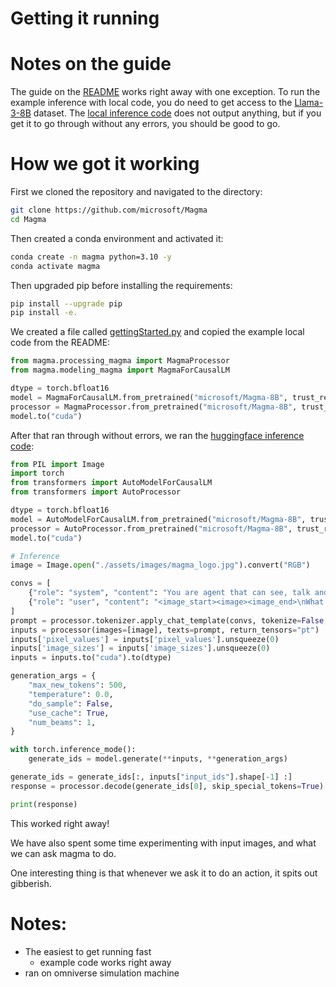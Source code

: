 # Getting it running

# Notes on the guide
The guide on the [README](./README.md) works right away with one exception.
To run the example inference with local code, you do need to get access to the [Llama-3-8B](https://huggingface.co/meta-llama/Meta-Llama-3-8B) dataset. 
The [local inference code](./gettingStarted.py) does not output anything, but if you get it to go through without any errors, you should be good to go.

# How we got it working

First we cloned the repository and navigated to the directory:
```bash
git clone https://github.com/microsoft/Magma
cd Magma
```
Then created a conda environment and activated it:
```bash
conda create -n magma python=3.10 -y
conda activate magma
```
Then upgraded pip before installing the requirements:
```bash
pip install --upgrade pip
pip install -e.
```

We created a file called [gettingStarted.py](./gettingStarted.py) and copied the example local code from the README:
```python
from magma.processing_magma import MagmaProcessor
from magma.modeling_magma import MagmaForCausalLM

dtype = torch.bfloat16
model = MagmaForCausalLM.from_pretrained("microsoft/Magma-8B", trust_remote_code=True, torch_dtype=dtype)
processor = MagmaProcessor.from_pretrained("microsoft/Magma-8B", trust_remote_code=True)
model.to("cuda")
```

After that ran through without errors, we ran the [huggingface inference code](./huggingStarted.py):
```python
from PIL import Image
import torch
from transformers import AutoModelForCausalLM
from transformers import AutoProcessor 

dtype = torch.bfloat16
model = AutoModelForCausalLM.from_pretrained("microsoft/Magma-8B", trust_remote_code=True, torch_dtype=dtype)
processor = AutoProcessor.from_pretrained("microsoft/Magma-8B", trust_remote_code=True)
model.to("cuda")

# Inference
image = Image.open("./assets/images/magma_logo.jpg").convert("RGB")

convs = [
    {"role": "system", "content": "You are agent that can see, talk and act."},            
    {"role": "user", "content": "<image_start><image><image_end>\nWhat is the letter on the robot?"},
]
prompt = processor.tokenizer.apply_chat_template(convs, tokenize=False, add_generation_prompt=True)
inputs = processor(images=[image], texts=prompt, return_tensors="pt")
inputs['pixel_values'] = inputs['pixel_values'].unsqueeze(0)
inputs['image_sizes'] = inputs['image_sizes'].unsqueeze(0)
inputs = inputs.to("cuda").to(dtype)

generation_args = { 
    "max_new_tokens": 500, 
    "temperature": 0.0, 
    "do_sample": False, 
    "use_cache": True,
    "num_beams": 1,
} 

with torch.inference_mode():
    generate_ids = model.generate(**inputs, **generation_args)

generate_ids = generate_ids[:, inputs["input_ids"].shape[-1] :]
response = processor.decode(generate_ids[0], skip_special_tokens=True).strip()

print(response)
```
This worked right away!

We have also spent some time experimenting with input images, and what we can ask magma to do.

One interesting thing is that whenever we ask it to do an action, it spits out gibberish.

# Notes:
- The easiest to get running fast
    - example code works right away
- ran on omniverse simulation machine